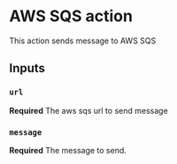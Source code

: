 # AWS SQS action
This action sends message to AWS SQS

## Inputs
### `url`
**Required** The aws sqs url to send message

### `message`
**Required** The message to send.